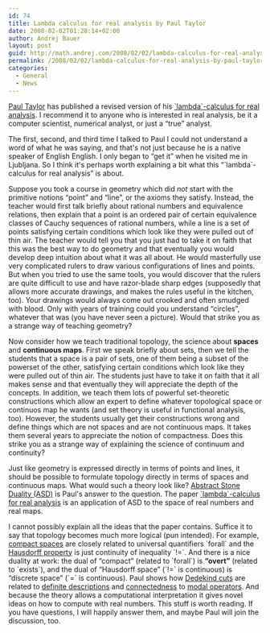 ```yaml
---
id: 74
title: Lambda calculus for real analysis by Paul Taylor
date: 2008-02-02T01:28:14+02:00
author: Andrej Bauer
layout: post
guid: http://math.andrej.com/2008/02/02/lambda-calculus-for-real-analysis-by-paul-taylor/
permalink: /2008/02/02/lambda-calculus-for-real-analysis-by-paul-taylor/
categories:
  - General
  - News
---
```

[Paul Taylor](http://www.monad.me.uk/) has published a revised version of his [\`lambda\`-calculus for real analysis](http://www.monad.me.uk/ASD/lamcra/). I recommend it to anyone who is interested in real analysis, be it a computer scientist, numerical analyst, or just a “true” analyst.

The first, second, and third time I talked to Paul I could not understand a word of what he was saying, and that's not just because he is a native speaker of English English. I only began to “get it” when he visited me in Ljubljana. So I think it's perhaps worth explaining a bit what this “\`lambda\`-calculus for real analysis” is about.<!--more-->

Suppose you took a course in geometry which did _not_ start with the primitive notions “point” and “line”, or the axioms they satisfy. Instead, the teacher would first talk briefly about rational numbers and equivalence relations, then explain that a point is an ordered pair of certain equivalence classes of Cauchy sequences of rational numbers, while a line is a set of points satisfying certain conditions which look like they were pulled out of thin air. The teacher would tell you that you just had to take it on faith that this was the best way to do geometry and that eventually you would develop deep intuition about what it was all about. He would masterfully use very complicated rulers to draw various configurations of lines and points. But when you tried to use the same tools, you would discover that the rulers are quite difficult to use and have razor-blade sharp edges (supposedly that allows more accurate drawings, and makes the rules useful in the kitchen, too). Your drawings would always come out crooked and often smudged with blood. Only with years of training could you understand “circles”, whatever that was (you have never seen a picture). Would that strike you as a strange way of teaching geometry?

Now consider how we teach traditional topology, the science about **spaces** and **continuous maps**. First we speak briefly about sets, then we tell the students that a space is a pair of sets, one of them being a subset of the powerset of the other, satisfying certain conditions which look like they were pulled out of thin air. The students just have to take it on faith that it all makes sense and that eventually they will appreciate the depth of the concepts. In addition, we teach them lots of powerful set-theoretic constructions which allow an expert to define whatever topological space or continuos map he wants (and set theory is useful in functional analysis, too). However, the students usually get their constructions wrong and define things which are not spaces and are not continuous maps. It takes them several years to appreciate the notion of compactness. Does this strike you as a strange way of explaining the science of continuum and continuity? 

Just like geometry is expressed directly in terms of points and lines, it should be possible to formulate topology directly in terms of spaces and continuous maps. What would such a theory look like? [Abstract Stone Duality (ASD)](http://www.monad.me.uk/ASD/) is Paul's answer to the question. The paper [\`lambda\`-calculus for real analysis](http://www.monad.me.uk/ASD/lamcra/) is an application of ASD to the space of real numbers and real maps.

I cannot possibly explain all the ideas that the paper contains. Suffice it to say that topology becomes much more logical (pun intended). For example, [compact spaces](http://en.wikipedia.org/wiki/Compact_space) are closely related to universal quantifiers \`forall\` and the [Hausdorff property](http://en.wikipedia.org/wiki/Hausdorff_space) is just continuity of inequality \`!=\`. And there is a nice duality at work: the dual of “compact” (related to \`forall\`) is **“overt”** (related to \`exists\`), and the dual of “Hausdorff space” (\`!=\` is continuous) is “discrete space” (\`=\` is continuous). Paul shows how [Dedekind cuts](http://en.wikipedia.org/wiki/Dedekind_cut) are related to [definite descriptions](http://en.wikipedia.org/wiki/Definite_description) and [connectedness](http://en.wikipedia.org/wiki/Connected_space) to [modal operators](http://en.wikipedia.org/wiki/Modal_operator). And because the theory allows a computational interpretation it gives novel ideas on how to compute with real numbers. This stuff is worth reading. If you have questions, I will happily answer them, and maybe Paul will join the discussion, too.
